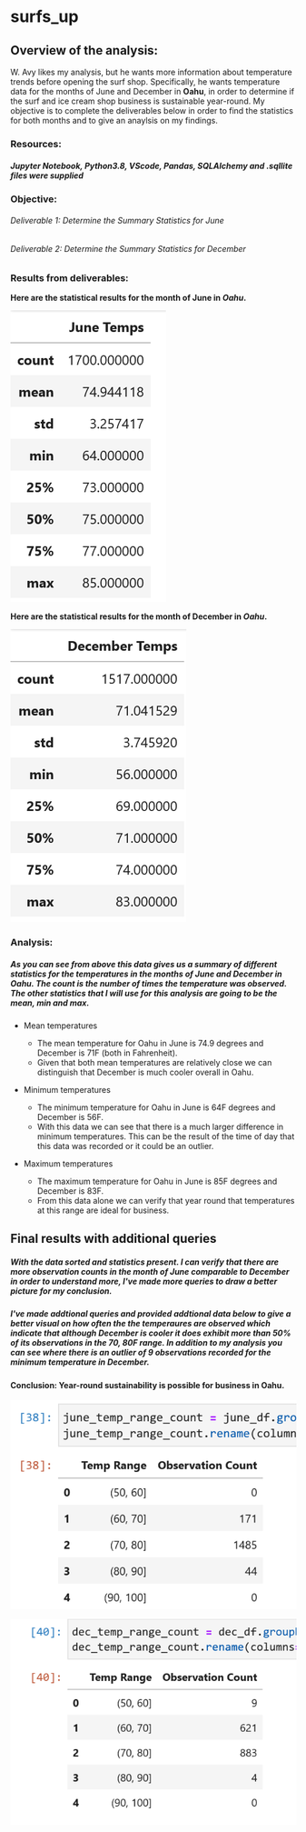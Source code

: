 # surfs_up

## Overview of the analysis:
W. Avy likes my analysis, but he wants more information about temperature trends before opening the surf shop. Specifically, he wants temperature data for the months of June and December in **Oahu**, in order to determine if the surf and ice cream shop business is sustainable year-round. My objective is to complete the deliverables below in order to find the statistics for both months and to give an anaylsis on my findings. 

### Resources: 
##### Jupyter Notebook, Python3.8, VScode, Pandas, SQLAlchemy and .sqllite files were supplied

### Objective:
###### Deliverable 1: Determine the Summary Statistics for June

###### Deliverable 2: Determine the Summary Statistics for December

### Results from deliverables:
**Here are the statistical results for the month of June in _Oahu_.** 

![image](https://github.com/antxamp/surfs_up/blob/main/Resources/june_temps_stats.png)

**Here are the statistical results for the month of December in _Oahu_.**


![image](https://github.com/antxamp/surfs_up/blob/main/Resources/dec_temps_stats.png)

### Analysis:
##### As you can see from above this data gives us a summary of different statistics for the temperatures in the months of June and December in Oahu. The count is the number of times the temperature was observed. The other statistics that I will use for this analysis are going to be the mean, min and max.
  - Mean temperatures
      - The mean temperature for Oahu in June is 74.9 degrees and December is 71F (both in Fahrenheit).
       -  Given that both mean temperatures are relatively close we can distinguish that December is much cooler overall in Oahu.
      
  - Minimum temperatures
      - The minimum temperature for Oahu in June is 64F degrees and December is 56F.
      - With this data we can see that there is a much larger difference in minimum temperatures. This can be the result of the time of day that this data was recorded or it could be an outlier.

  - Maximum temperatures
      - The maximum temperature for Oahu in June is 85F degrees and December is 83F.
      - From this data alone we can verify that year round that temperatures at this range are ideal for business.


## Final results with additional queries
##### With the data sorted and statistics present. I can verify that there are more observation counts in the month of June comparable to December in order to understand more, I've made more queries to draw a better picture for my conclusion. 
##### I've made addtional queries and provided addtional data below to give a better visual on how often the the temperaures are observed which indicate that although December is cooler it does exhibit more than 50% of its observations in the 70, 80F range. In addition to my analysis you can see where there is an outlier of 9 observations recorded for the minimum temperature in December. 

#### Conclusion: **Year-round sustainability is possible for business in Oahu.**


![image](https://github.com/antxamp/surfs_up/blob/main/Resources/june_temp_range.png)




![image](https://github.com/antxamp/surfs_up/blob/main/Resources/dec_temp_range.png)





